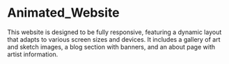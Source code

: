 # Animated_Website
This website is designed to be fully responsive, featuring a dynamic layout that adapts to various screen sizes and devices. It includes a gallery of art and sketch images, a blog section with banners, and an about page with artist information. 
